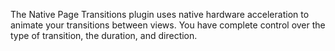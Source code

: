 The Native Page Transitions plugin uses native hardware acceleration to animate your transitions between views. You have complete control over the type of transition, the duration, and direction.
